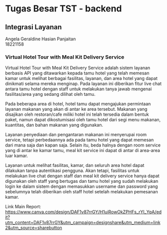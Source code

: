 # Tugas Besar TST - backend
## Integrasi Layanan

Angela Geraldine Hasian Panjaitan <br>
18221158

### Virtual Hotel Tour with Meal Kit Delivery Service

Virtual Hotel Tour with Meal Kit Delivery Service adalah sistem layanan berbasis API yang ditawarkan kepada tamu hotel yang telah memesan kamar untuk melihat berbagai fasilitas, layanan, dan area hotel yang dapat dinikmati selama mereka menginap. Pada layanan ini diberikan fitur live chat antara tamu hotel dengan staff untuk melakukan tanya jawab mengenai fasilitas/area yang sedang dilihat oleh tamu. 


Pada beberapa area di hotel, hotel tamu dapat mengajukan permintaan layanan makanan yang akan di antar ke area tersebut. Makanan yang disajikan oleh restoran/cafe miliki hotel ini telah tersedia dalam bentuk paket, namun dapat dikostumisasi oleh tamu hotel dari segi menu makanan, kuantitas, dan bahan makanan yang digunakan. 


Layanan penyediaan dan pengantaran makanan ini menyerupai room service, tetapi perbedaannya ada pada tamu hotel yang dapat memesan dari mana saja dan kapan saja. Selain itu, beda halnya dengan room service yang di antar ke kamar tamu, meal kit service ini dapat di antar di area-area luar kamar.


Layanan untuk melihat fasilitas, kamar, dan seluruh area hotel dapat dilakukan tanpa autentikasi pengguna. Akan tetapi, fasilitas untuk melakukan live chat dengan staff dan meal kit delivery service hanya dapat digunakan oleh staff yang bertugas dan tamu hotel yang sudah melakukan login ke dalam sistem dengan memasukkan username dan password yang sebelumnya telah diberikan oleh staff hotel setelah melakukan pemesanan kamar.


Link Main Report: https://www.canva.com/design/DAF1v87rrGY/H1uiRowOkZPHFs_rYI_YqA/edit?utm_content=DAF1v87rrGY&utm_campaign=designshare&utm_medium=link2&utm_source=sharebutton
